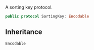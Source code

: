 
A sorting key protocol.

``` swift
public protocol SortingKey: Encodable 
```

## Inheritance

`Encodable`

